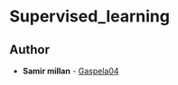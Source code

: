 <h1 class="gap">Supervised_learning</h1>

## Author
* **Samir millan** - [Gaspela04](https://github.com/Gaspela04)
